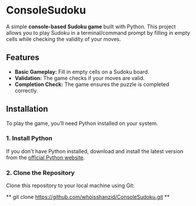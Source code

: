 # ConsoleSudoku

A simple **console-based Sudoku game** built with Python. This project allows you to play Sudoku in a terminal/command prompt by filling in empty cells while checking the validity of your moves.

## Features
- **Basic Gameplay:** Fill in empty cells on a Sudoku board.
- **Validation:** The game checks if your moves are valid.
- **Completion Check:** The game ensures the puzzle is completed correctly.

## Installation

To play the game, you’ll need Python installed on your system.

### 1. Install Python
If you don't have Python installed, download and install the latest version from the [official Python website](https://www.python.org/downloads/).

### 2. Clone the Repository
Clone this repository to your local machine using Git:


** git clone https://github.com/whoisshanzid/ConsoleSudoku.git
**
